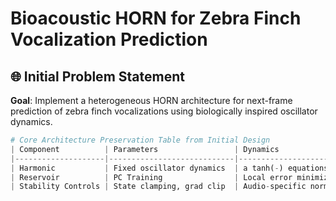 # Bioacoustic HORN for Zebra Finch Vocalization Prediction

## 🌐 Initial Problem Statement
**Goal**: Implement a heterogeneous HORN architecture for next-frame prediction of zebra finch vocalizations using biologically inspired oscillator dynamics.

```python
# Core Architecture Preservation Table from Initial Design
| Component          | Parameters                 | Dynamics                  | Status      |
|--------------------|----------------------------|---------------------------|-------------|
| Harmonic           | Fixed oscillator dynamics  | a tanh(-) equations       | Identical   |
| Reservoir          | PC Training                | Local error minimization  | Enhanced    |
| Stability Controls | State clamping, grad clip  | Audio-specific norms      | Non-trainable |
